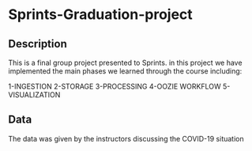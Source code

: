 # Sprints-Graduation-project

## Description
This is a final group project presented to Sprints. in this project we have implemented the main phases we learned through the course including:

1-INGESTION
2-STORAGE
3-PROCESSING
4-OOZIE WORKFLOW
5-VISUALIZATION

## Data
The data was given by the instructors discussing the COVID-19 situation
